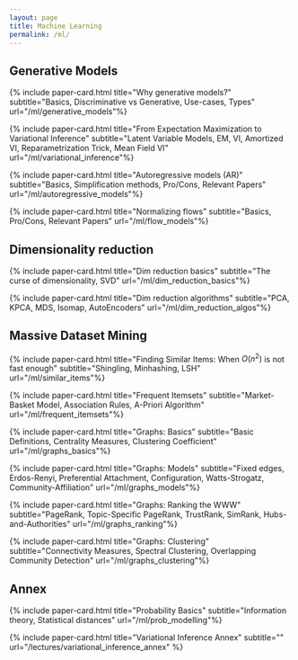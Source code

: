 ```yaml
---
layout: page
title: Machine Learning
permalink: /ml/
---
```


<!-- This page contains explanations of diverse ML topics we found interesting. -->

<!-- ## Unsupervised Learning -->

## Generative Models

{% include paper-card.html
title="Why generative models?"
subtitle="Basics, Discriminative vs Generative, Use-cases, Types"
url="/ml/generative_models"%}

{% include paper-card.html
title="From Expectation Maximization to Variational Inference"
subtitle="Latent Variable Models, EM, VI, Amortized VI, Reparametrization Trick, Mean Field VI"
url="/ml/variational_inference"%}

{% include paper-card.html
title="Autoregressive models (AR)"
subtitle="Basics, Simplification methods, Pro/Cons, Relevant Papers"
url="/ml/autoregressive_models"%}

{% include paper-card.html
title="Normalizing flows"
subtitle="Basics, Pro/Cons, Relevant Papers"
url="/ml/flow_models"%}

## Dimensionality reduction

{% include paper-card.html
title="Dim reduction basics"
subtitle="The curse of dimensionality, SVD"
url="/ml/dim_reduction_basics"%}

{% include paper-card.html
title="Dim reduction algorithms"
subtitle="PCA, KPCA, MDS, Isomap, AutoEncoders"
url="/ml/dim_reduction_algos"%}


## Massive Dataset Mining

{% include paper-card.html
title="Finding Similar Items: When $O(n^2)$ is not fast enough"
subtitle="Shingling, Minhashing, LSH"
url="/ml/similar_items"%}

{% include paper-card.html
title="Frequent Itemsets"
subtitle="Market-Basket Model, Association Rules, A-Priori Algorithm"
url="/ml/frequent_itemsets"%}

{% include paper-card.html
title="Graphs: Basics"
subtitle="Basic Definitions, Centrality Measures, Clustering Coefficient"
url="/ml/graphs_basics"%}

{% include paper-card.html
title="Graphs: Models"
subtitle="Fixed edges, Erdos-Renyi, Preferential Attachment, Configuration, Watts-Strogatz, Community-Affiliation"
url="/ml/graphs_models"%}

<!-- 
{% include paper-card.html
title="Graphs: Walks & Spectral Analysis"
subtitle="Random Walks, Graph Spectra, Expander Graphs"
url="/ml/graphs_walks"%} -->

{% include paper-card.html
title="Graphs: Ranking the WWW"
subtitle="PageRank, Topic-Specific PageRank, TrustRank, SimRank, Hubs-and-Authorities"
url="/ml/graphs_ranking"%}

{% include paper-card.html
title="Graphs: Clustering"
subtitle="Connectivity Measures, Spectral Clustering, Overlapping Community Detection"
url="/ml/graphs_clustering"%}

## Annex

{% include paper-card.html
title="Probability Basics"
subtitle="Information theory, Statistical distances"
url="/ml/prob_modelling"%}

{% include paper-card.html title="Variational Inference Annex" subtitle="" url="/lectures/variational_inference_annex"   %}
